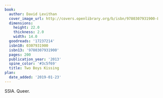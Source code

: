 ```yaml
---
book:
  author: David Levithan
  cover_image_url: http://covers.openlibrary.org/b/isbn/9780307931900-L.jpg
  dimensions:
    height: 22.0
    thickness: 2.0
    width: 14.0
  goodreads: '17237214'
  isbn10: 0307931900
  isbn13: '9780307931900'
  pages: 200
  publication_year: '2013'
  spine_color: '#3c5f69'
  title: Two Boys Kissing
plan:
  date_added: '2019-01-23'
---
```


SSIA. Queer.

